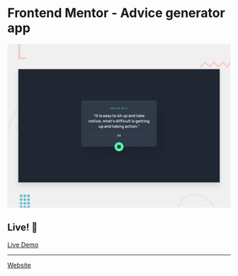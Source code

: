 # Frontend Mentor - Advice generator app

![Design preview for the Advice generator app coding challenge](./public/design/desktop-preview.jpg)

## Live! 🚀

[Live Demo](https://eneseken.com)
<hr/>
<a href="https://eneseken.com">Website</a>

